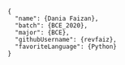     {
      "name": {Dania Faizan},
      "batch": {BCE_2020},
      "major": {BCE},
      "githubUsername": {revfaiz},
      "favoriteLanguage": {Python}
    }